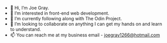 - 👋 Hi, I’m Joe Gray.
- 👀 I’m interested in front-end web development.
- 🌱 I’m currently following along with The Odin Project.
- 💞️ I’m looking to collaborate on anything I can get my hands on and learn to understand.
- 📫 You can reach me at my business email - joegray1266@hotmail.com

<!---
Gray-Tech/Gray-Tech is a ✨ special ✨ repository because its `README.md` (this file) appears on your GitHub profile.
You can click the Preview link to take a look at your changes.
--->
